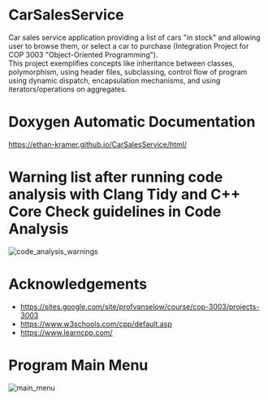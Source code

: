 # CarSalesService

Car sales service application providing a list of cars "in stock" and allowing user to browse them, or select a car to purchase (Integration Project for COP 3003 "Object-Oriented Programming").<br>
This project exemplifies concepts like inheritance between classes, polymorphism, using header files, subclassing, control flow of program using dynamic dispatch, encapsulation mechanisms, and using iterators/operations on aggregates.

# Doxygen Automatic Documentation
  https://ethan-kramer.github.io/CarSalesService/html/
  

# Warning list after running code analysis with Clang Tidy and C++ Core Check guidelines in Code Analysis
![code_analysis_warnings](https://user-images.githubusercontent.com/62119661/146245551-c2136b32-f05c-4c4b-aa1d-b88a190330c7.png)

# Acknowledgements
* https://sites.google.com/site/profvanselow/course/cop-3003/projects-3003
* https://www.w3schools.com/cpp/default.asp
* https://www.learncpp.com/

# Program Main Menu
![main_menu](https://user-images.githubusercontent.com/62119661/146274713-3ac69c3b-bd9f-44ef-91c7-2398552dc980.png)
